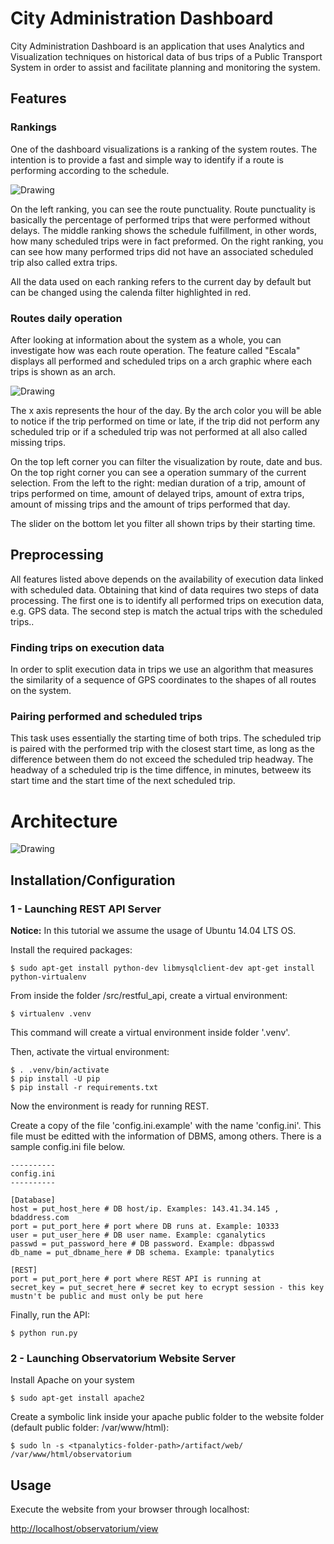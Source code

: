 # City Administration Dashboard

City Administration Dashboard is an application that uses Analytics and Visualization techniques on historical data of bus trips of a Public Transport System in order to assist and facilitate planning and monitoring the system.

## Features

### Rankings

One of the dashboard visualizations is a ranking of the system routes. The intention is to provide a fast and simple way to identify if a route is performing according to the schedule.

<div style="display:table-cell; vertical-align:middle; text-align:center">
  <img src="https://drive.google.com/uc?id=0ByJXvHckLkTdc0dTNEZTNHgxOFU" alt="Drawing" align="center"/>
</div>

On the left ranking, you can see the route punctuality. Route punctuality is basically the percentage of performed trips that were performed without delays. The middle ranking shows the schedule fulfillment, in other words, how many scheduled trips were in fact preformed. On the right ranking, you can see how many performed trips did not have an associated scheduled trip also called extra trips. 

All the data used on each ranking refers to the current day by default but can be changed using the calenda filter highlighted in red.

### Routes daily operation

After looking at information about the system as a whole, you can investigate how was each route operation. The feature called "Escala" displays all performed and scheduled trips on a arch graphic where each trips is shown as an arch.

<div style="display:table-cell; vertical-align:middle; text-align:center">
  <img src="https://drive.google.com/uc?id=0ByJXvHckLkTdVXlOdnQxdkFDTTg" alt="Drawing" align="center"/>
</div>

The x axis represents the hour of the day. By the arch color you will be able to notice if the trip performed on time or late, if the trip did not perform any scheduled trip or if a scheduled trip was not performed at all also called missing trips.

On the top left corner you can filter the visualization by route, date and bus. On the top right corner you can see a operation summary of the current selection. From the left to the right: median duration of a trip, amount of trips performed on time, amount of delayed trips, amount of extra trips, amount of missing trips and the amount of trips performed that day.

The slider on the bottom let you filter all shown trips by their starting time.

## Preprocessing

All features listed above depends on the availability of execution data linked with scheduled data. Obtaining that kind of data requires two steps of data processing. The first one is to identify all performed trips on execution data, e.g. GPS data. The second step is match the actual trips with the scheduled trips..

### Finding trips on execution data

In order to split execution data in trips we use an algorithm that measures the similarity of a sequence of GPS coordinates to the shapes of all routes on the system.

### Pairing performed and scheduled trips

This task uses essentially the starting time of both trips. The scheduled trip is paired with the performed trip with the closest start time, as long as the difference between them do not exceed the scheduled trip headway. The headway of a scheduled trip is the time diffence, in minutes, betweew its start time and the start time of the next scheduled trip.

# Architecture
<div style="display:table-cell; vertical-align:middle; text-align:center">
  <img src="https://drive.google.com/uc?id=0ByJXvHckLkTdbEZCWWl6MF9GcnM" alt="Drawing" align="center"/>
</div>

## Installation/Configuration

### 1 - Launching REST API Server

**Notice:** In this tutorial we assume the usage of Ubuntu 14.04 LTS OS.

Install the required packages:  

```
$ sudo apt-get install python-dev libmysqlclient-dev apt-get install python-virtualenv
```

From inside the folder <tpanalytics-folder-path>/src/restful_api, create a virtual environment:

```
$ virtualenv .venv
```

This command will create a virtual environment inside folder '.venv'.

Then, activate the virtual environment:

```
$ . .venv/bin/activate
$ pip install -U pip
$ pip install -r requirements.txt
```

Now the environment is ready for running REST.  

Create a copy of the file 'config.ini.example' with the name 'config.ini'. This file must be editted with the information of DBMS, among others. There is a sample config.ini file below.

```
----------
config.ini
----------

[Database]
host = put_host_here # DB host/ip. Examples: 143.41.34.145 , bdaddress.com
port = put_port_here # port where DB runs at. Example: 10333
user = put_user_here # DB user name. Example: cganalytics
passwd = put_password_here # DB password. Example: dbpasswd
db_name = put_dbname_here # DB schema. Example: tpanalytics

[REST]
port = put_port_here # port where REST API is running at
secret_key = put_secret_here # secret key to ecrypt session - this key mustn't be public and must only be put here
```

Finally, run the API:

```
$ python run.py
```

### 2 - Launching Observatorium Website Server

Install Apache on your system

```
$ sudo apt-get install apache2
```

Create a symbolic link inside your apache public folder to the website folder (default public folder: /var/www/html):
```
$ sudo ln -s <tpanalytics-folder-path>/artifact/web/ /var/www/html/observatorium
```

## Usage

Execute the website from your browser through localhost:

[http://localhost/observatorium/view](http://localhost/observatorium/view)

